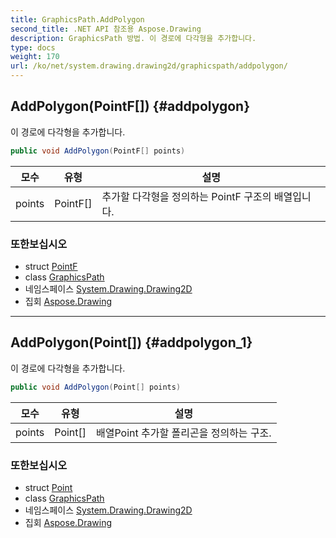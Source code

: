```yaml
---
title: GraphicsPath.AddPolygon
second_title: .NET API 참조용 Aspose.Drawing
description: GraphicsPath 방법. 이 경로에 다각형을 추가합니다.
type: docs
weight: 170
url: /ko/net/system.drawing.drawing2d/graphicspath/addpolygon/
---
```

## AddPolygon(PointF[]) {#addpolygon}

이 경로에 다각형을 추가합니다.

```csharp
public void AddPolygon(PointF[] points)
```

| 모수 | 유형 | 설명 |
| --- | --- | --- |
| points | PointF[] | 추가할 다각형을 정의하는 PointF 구조의 배열입니다. |

### 또한보십시오

* struct [PointF](../../../system.drawing/pointf/)
* class [GraphicsPath](../)
* 네임스페이스 [System.Drawing.Drawing2D](../../graphicspath/)
* 집회 [Aspose.Drawing](../../../)

---

## AddPolygon(Point[]) {#addpolygon_1}

이 경로에 다각형을 추가합니다.

```csharp
public void AddPolygon(Point[] points)
```

| 모수 | 유형 | 설명 |
| --- | --- | --- |
| points | Point[] | 배열Point 추가할 폴리곤을 정의하는 구조. |

### 또한보십시오

* struct [Point](../../../system.drawing/point/)
* class [GraphicsPath](../)
* 네임스페이스 [System.Drawing.Drawing2D](../../graphicspath/)
* 집회 [Aspose.Drawing](../../../)


